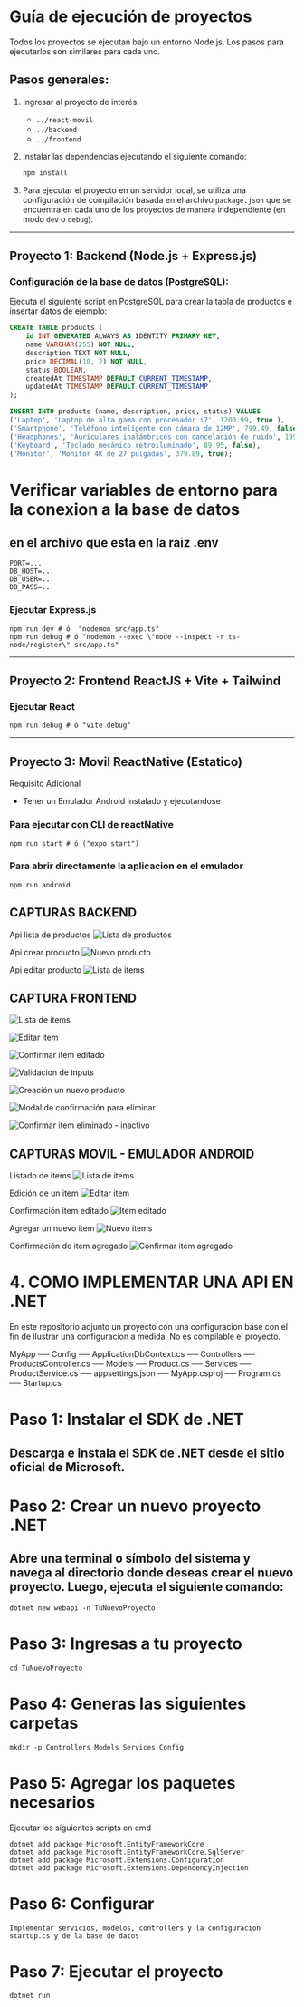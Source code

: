 # Guía de ejecución de proyectos

Todos los proyectos se ejecutan bajo un entorno Node.js. Los pasos para ejecutarlos son similares para cada uno.

## Pasos generales:

1. Ingresar al proyecto de interés:
    - `../react-movil`
    - `../backend`
    - `../frontend`

2. Instalar las dependencias ejecutando el siguiente comando:
    ```bash
    npm install
    ```

3. Para ejecutar el proyecto en un servidor local, se utiliza una configuración de compilación basada en el archivo `package.json` que se encuentra en cada uno de los proyectos de manera independiente (en modo `dev` o `debug`).

---

## Proyecto 1: Backend (Node.js + Express.js)

### Configuración de la base de datos (PostgreSQL):

Ejecuta el siguiente script en PostgreSQL para crear la tabla de productos e insertar datos de ejemplo:

```sql
CREATE TABLE products (
    id INT GENERATED ALWAYS AS IDENTITY PRIMARY KEY,
    name VARCHAR(255) NOT NULL,
    description TEXT NOT NULL,
    price DECIMAL(10, 2) NOT NULL,
    status BOOLEAN,
    createdAt TIMESTAMP DEFAULT CURRENT_TIMESTAMP,
    updatedAt TIMESTAMP DEFAULT CURRENT_TIMESTAMP
);

INSERT INTO products (name, description, price, status) VALUES 
('Laptop', 'Laptop de alta gama con procesador i7', 1200.99, true ), 
('Smartphone', 'Teléfono inteligente con cámara de 12MP', 799.49, false), 
('Headphones', 'Auriculares inalámbricos con cancelación de ruido', 199.99, false), 
('Keyboard', 'Teclado mecánico retroiluminado', 89.95, false), 
('Monitor', 'Monitor 4K de 27 pulgadas', 379.89, true);
```

# Verificar variables de entorno para la conexion a la base de datos
## en el archivo que esta en la raiz .env

```
PORT=...
DB_HOST=...
DB_USER=...
DB_PASS=...
```
### Ejecutar Express.js
```
npm run dev # ó  "nodemon src/app.ts"
npm run debug # ó "nodemon --exec \"node --inspect -r ts-node/register\" src/app.ts"
```

---

## Proyecto 2: Frontend ReactJS + Vite + Tailwind
### Ejecutar React
```npm run dev # ó "vite"
npm run debug # ó "vite debug"
```
---

## Proyecto 3: Movil ReactNative (Estatico)
 
Requisito Adicional
- Tener un Emulador Android instalado y ejecutandose

### Para ejecutar con CLI de reactNative
```
npm run start # ó ("expo start")
```

### Para abrir directamente la aplicacion en el emulador
```
npm run android 
```

## CAPTURAS BACKEND

Api lista de productos
![Lista de productos](assets/evid_backend/1.png)

Api crear producto
![Nuevo producto](assets/evid_backend/2.png)

Api editar producto
![Lista de items](assets/evid_backend/3.png)


## CAPTURA FRONTEND

![Lista de items](assets/evid_frontend/1.png)

![Editar item](assets/evid_frontend/2.png)

![Confirmar item editado](assets/evid_frontend/3.png)

![Validacion de inputs](assets/evid_frontend/4.png)

![Creación un nuevo producto](assets/evid_frontend/5.png)

![Modal de confirmación para eliminar](assets/evid_frontend/6.png)

![Confirmar item eliminado - inactivo ](assets/evid_frontend/7.png)



## CAPTURAS MOVIL - EMULADOR ANDROID

Listado de items
![Lista de items](assets/evid_movil/1.png)

Edición de un item
![Editar item](assets/evid_movil/2.png)

Confirmación item editado
![Item editado](assets/evid_movil/3.png)

Agregar un nuevo item
![Nuevo items](assets/evid_movil/4.png)

Confirmación de item agregado
![Confirmar item agregado](assets/evid_movil/5.png)



# 4. COMO IMPLEMENTAR UNA API EN .NET

En este repositorio adjunto un proyecto con una configuracion base con
el fin de ilustrar una configuracion a medida. No es compilable el proyecto.

MyApp
 ── Config
     ── ApplicationDbContext.cs
 ── Controllers
     ── ProductsController.cs
 ── Models
     ── Product.cs
 ── Services
     ── ProductService.cs
 ── appsettings.json
 ── MyApp.csproj
 ── Program.cs
 ── Startup.cs

# Paso 1: Instalar el SDK de .NET
## Descarga e instala el SDK de .NET desde el sitio oficial de Microsoft.

# Paso 2: Crear un nuevo proyecto .NET
## Abre una terminal o símbolo del sistema y navega al directorio donde deseas crear el nuevo proyecto. Luego, ejecuta el siguiente comando:
```
dotnet new webapi -n TuNuevoProyecto
```
# Paso 3: Ingresas a tu proyecto
```
cd TuNuevoProyecto
```

# Paso 4: Generas las siguientes carpetas
```
mkdir -p Controllers Models Services Config
```

# Paso 5: Agregar los paquetes necesarios
Ejecutar los siguientes scripts en cmd

```
dotnet add package Microsoft.EntityFrameworkCore
dotnet add package Microsoft.EntityFrameworkCore.SqlServer
dotnet add package Microsoft.Extensions.Configuration
dotnet add package Microsoft.Extensions.DependencyInjection
```

# Paso 6: Configurar
```
Implementar servicios, modelos, controllers y la configuracion startup.cs y de la base de datos
```

# Paso 7: Ejecutar el proyecto
```
dotnet run
```